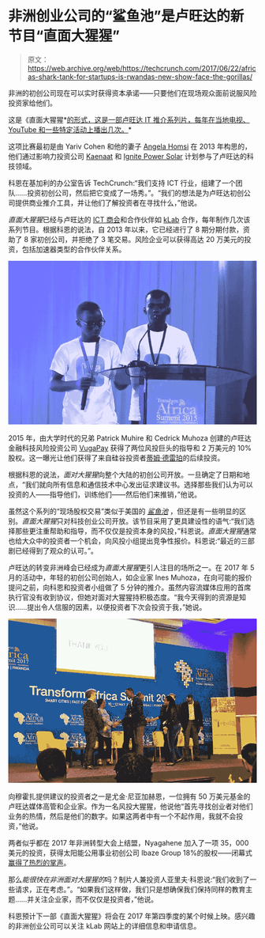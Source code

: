 # 非洲创业公司的“鲨鱼池”是卢旺达的新节目“直面大猩猩”

> 原文：<https://web.archive.org/web/https://techcrunch.com/2017/06/22/africas-shark-tank-for-startups-is-rwandas-new-show-face-the-gorillas/>

非洲的初创公司现在可以实时获得资本承诺――只要他们在现场观众面前说服风险投资家给他们。

这是《直面大猩猩*[的形式，这是一部卢旺达 IT 推介系列片，每年在当地电视、YouTube 和一些特定活动上播出几次。](https://web.archive.org/web/20221210032503/https://www.smartafrica.org/tas17/ftg)*

这项比赛最初是由 Yariv Cohen 和他的妻子 [Angela Homsi](https://web.archive.org/web/20221210032503/https://www.seedsofpeace.org/team/angela-homsi/) 在 2013 年构思的，他们通过影响力投资公司 [Kaenaat](https://web.archive.org/web/20221210032503/http://www.kaenaat.com/) 和 [Ignite Power Solar](https://web.archive.org/web/20221210032503/http://www.ignite.solar/) 计划参与了卢旺达的科技领域。

科恩在基加利的办公室告诉 TechCrunch:“我们支持 ICT 行业，组建了一个团队……投资初创公司，然后把它变成了一场秀。”。“我们的想法是为卢旺达初创公司提供商业推介工具，并让他们了解投资者在寻找什么，”他说。

*直面大猩猩*已经与卢旺达的 [ICT 商会](https://web.archive.org/web/20221210032503/http://www.ict.rw/index.html)和合作伙伴如 [kLab](https://web.archive.org/web/20221210032503/https://klab.rw/public/event/155) 合作，每年制作几次该系列节目。根据科恩的说法，自 2013 年以来，它已经进行了 8 期分期付款，资助了 8 家初创公司，并拒绝了 3 笔交易。风险企业可以获得高达 20 万美元的投资，包括加速器类型的合作伙伴关系。

![](img/11049037203311afc2b2a2c2e1c9db63.png)

2015 年，由大学时代的兄弟 Patrick Muhire 和 Cedrick Muhoza 创建的卢旺达金融科技风险投资公司 [VugaPay](https://web.archive.org/web/20221210032503/https://www.youtube.com/watch?v=CNQKAx9s97Y) 获得了两位风投巨头的指导和 2 万美元的 10%股权。这一曝光让他们获得了来自硅谷投资者[蒂姆·德雷珀](https://web.archive.org/web/20221210032503/https://www.crunchbase.com/person/timothy-draper)的后续投资。

根据科恩的说法，*面对大猩猩*向整个大陆的初创公司开放。一旦确定了日期和地点，“我们就向所有信息和通信技术中心发出征求建议书。选择那些我们认为可以投资的人――指导他们，训练他们――然后他们来推销，”他说。

虽然这个系列的“现场股权交易”类似于美国的 *[鲨鱼池](https://web.archive.org/web/20221210032503/http://abc.go.com/shows/shark-tank)* ，但还是有一些明显的区别。*直面大猩猩*只对科技创业公司开放。该节目采用了更具建设性的语气:“我们选择那些更注重帮助和指导，而不仅仅是投资本身的风投，”科恩说。*直面大猩猩*通常也给大众中的投资者一个机会，向风投小组提出竞争性报价。科恩说:“最近的三部剧已经得到了观众的认可。”。

卢旺达的转变非洲峰会已经成为*直面大猩猩*更引人注目的场所之一。在 2017 年 5 月的活动中，年轻的初创公司创始人，如企业家 Ines Muhoza，在向可能的报价提问之前，向科恩和投资者小组做了 5 分钟的推介。虽然内容流媒体应用的首席执行官没有收到协议，但她对面对大猩猩持积极态度。“我今天得到的资源是知识……提出令人信服的因素，以便投资者下次会投资于我，”她说。

![](img/a5cae82aab10d95a9468fc8088b7496d.png)

向穆霍扎提供建议的投资者之一是尤金·尼亚加赫恩，一位拥有 50 万美元基金的卢旺达媒体高管和企业家。作为一名风投大猩猩，他说他“首先寻找创业者对他们业务的热情，然后是他们的数字。如果这两者中有一个不起作用，我就不会投资，”他说。

两者似乎都在 2017 年非洲转型大会上结盟，Nyagahene 加入了一项 35，000 美元的投资，获得太阳能公用事业初创公司 Ibaze Group 18%的股权——闭幕式[赢得了热烈的掌声](https://web.archive.org/web/20221210032503/https://www.youtube.com/watch?v=gDiWF4jYH9s)。

那么*能很快在非洲面对大猩猩的*吗？制片人兼投资人亚里夫·科恩说:“我们收到了一些请求，正在考虑。”。“如果我们这样做，我们只是想确保我们保持同样的教育主题……并关注企业家，而不仅仅是投资者，”他说。

科恩预计下一部《直面大猩猩》将会在 2017 年第四季度的某个时候上映。感兴趣的非洲创业公司可以关注 kLab 网站上的详细信息和申请信息。